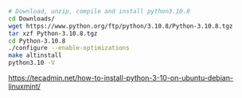 ```bash
# Download, unzip, compile and install python3.10.8
cd Downloads/
wget https://www.python.org/ftp/python/3.10.8/Python-3.10.8.tgz
tar xzf Python-3.10.8.tgz
cd Python-3.10.8
./configure --enable-optimizations
make altinstall
python3.10 -V
```

https://tecadmin.net/how-to-install-python-3-10-on-ubuntu-debian-linuxmint/
